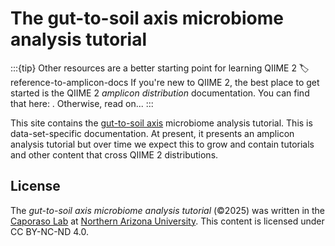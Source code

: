 # The gut-to-soil axis microbiome analysis tutorial

:::{tip} Other resources are a better starting point for learning QIIME 2
:label: reference-to-amplicon-docs
If you're new to QIIME 2, the best place to get started is the QIIME 2 *amplicon distribution* documentation.
You can find that here: [](xref:_amplicon-docs-ext/).
Otherwise, read on...
:::

This site contains the [gut-to-soil axis](https://doi.org/10.48550/arXiv.2411.04148) microbiome analysis tutorial.
This is data-set-specific documentation.
At present, it presents an amplicon analysis tutorial but over time we expect this to grow and contain tutorials and other content that cross QIIME 2 distributions.

## License

The *gut-to-soil axis microbiome analysis tutorial* (©2025) was written in the [Caporaso Lab](https://cap-lab.bio) at [Northern Arizona University](https://nau.edu).
This content is licensed under CC BY-NC-ND 4.0.
